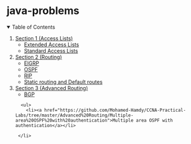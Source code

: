 # java-problems
<!-- TABLE OF CONTENTS -->
<details open="open">
  <summary>Table of Contents</summary>
  <ol>
    <li>
      <a href="#Access Lists">Section 1 (Access Lists)</a>
      <ul>
        <li><a href="https://github.com/Mohamed-Hamdy/CCNA-Practical-Labs/tree/master/Access%20Lists/Extended%20Access%20Lists">Extended Access Lists</a></li>
      </ul>
      <ul>
        <li><a href="https://github.com/Mohamed-Hamdy/CCNA-Practical-Labs/tree/master/Access%20Lists/Standard%20Access%20Lists">Standard Access Lists</a></li>
      </ul>
    </li>
    <li>
        <a href="#Access Lists">Section 2 (Routing)</a>
      <ul>
        <li><a href="https://github.com/Mohamed-Hamdy/CCNA-Practical-Labs/tree/master/Routing/EIGRP">EIGRP</a></li>
      </ul>
      <ul>
        <li><a href="https://github.com/Mohamed-Hamdy/CCNA-Practical-Labs/tree/master/Routing/OSPF">OSPF</a></li>
      </ul>
      <ul>
        <li><a href="https://github.com/Mohamed-Hamdy/CCNA-Practical-Labs/tree/master/Routing/RIP">RIP</a></li>
      </ul>
      <ul>
        <li><a href="https://github.com/Mohamed-Hamdy/CCNA-Practical-Labs/tree/master/Routing/Static%20routing%20and%20Default%20routes">Static routing and Default routes</a>
          </li>
      </ul>
    </li>
    <li>
     <a href="#Access Lists">Section 3 (Advanced Routing)</a>
      <ul>
        <li><a href="https://github.com/Mohamed-Hamdy/CCNA-Practical-Labs/tree/master/Advanced%20Routing/BGP">BGP</a></li>
      </ul>
      
      <ul>
        <li><a href="https://github.com/Mohamed-Hamdy/CCNA-Practical-Labs/tree/master/Advanced%20Routing/Multiple-area%20OSPF%20with%20authentication">Multiple area OSPF with                          authentication</a></li>
      
     </li>
  </ol>
  
</details>
